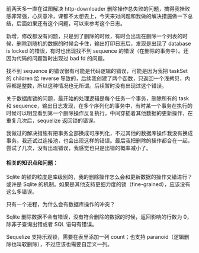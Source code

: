 前两天多一直在试图解决 http-downloader 删除操作总失败的问题，搞得我挫败感非常强，心灰意冷，课都不太想去上，今天来对问题和我做的解决措施做一下总结，后面如果还有这个问题，可以来参考这个日志。

新增，修改都没有问题，只是到了删除的时候，有时会出现在删除一个列表的时候，删除到随机的数据的时候会卡住，输出打印日志后，发现是出现了 database is locked 的错误，有时也出现找不到 sequence 的错误（在删除的事务中）。还因为代码的问题暂时出现过 bad fd 的问题。

找不到 sequence 的错误很有可能是代码逻辑的错误，可能是因为我把 taskSet 的 children 给 reverse 导致的，后续我创建了两个函数，只返回一个浅拷贝，内容都是整数，所以这种情况也无所谓。后续暂时没有出现过这个错误。

关于数据库锁的问题，最开始的处理逻辑是每个任务一个事务，删除所有的 task 和 sequence，输出日志发现，在多个序列化的事务中，有时某一个事务在执行的时候可以明显看到第一个删除操作反复执行，中间穿插着其他数据的更新操作，在重复几次后，sequelize 返回锁的错误。

我做过的解决措施有把事务全部换成可序列化，不过其他的数据库操作我没有换成事务。我还试过连接池，也会出现这样的错误。最后我把删除的操作都合在一起，尝试了几次，没有出现错误，我感觉也只是出错的概率减小了。

#### 相关的知识点和问题：

Sqlite 的锁的粒度是库级别的，我的删除操作怎么会和更新数据的操作交错进行？或许是 Sqlite 的机制。如果是其他支持更细力度的锁（fine-grained），应该没有这么多错误。

只有一个进程，为什么会有数据库操作的冲突？

Sqlite 删除数据不会有错误，没有符合删除的数据的时候，返回影响的行数为 0，除非子查询出错或者 SQL 语句有错误。

Sequelize 支持乐观锁，需要在表里添加一列 count；也支持 paranoid（逻辑删除也叫软删除），不过应该也需要自定义一列。